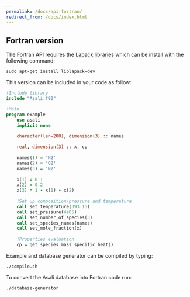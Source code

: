 ```yaml
---
permalink: /docs/api-fortran/
redirect_from: /docs/index.html
---
```


## **Fortran version**
The Fortran API requires the [Lapack libraries](http://www.netlib.org/lapack/) which can be install with the following command:

```
sudo apt-get install liblapack-dev
``` 

This version can be included in your code as follow:  
```fortran
!Include library
include "Asali.f90"

!Main
program example
    use asali
    implicit none

    character(len=200), dimension(3) :: names
    
    real, dimension(3) :: x, cp
    
    names(1) = 'H2'
    names(2) = 'O2'
    names(3) = 'N2'
    
    x(1) = 0.1
    x(2) = 0.2
    x(3) = 1 - x(1) - x(2)
    
    !Set up composition/pressure and temperature
    call set_temperature(393.15)
    call set_pressure(4e05)
    call set_number_of_species(3)
    call set_species_names(names)
    call set_mole_fraction(x)
    
    !Properties evaluation
    cp = get_species_mass_specific_heat()
```

Example and database generator can be compiled by typing:
```
./compile.sh
```

To convert the Asali database into Fortran code run:
```
./database-generator
```
